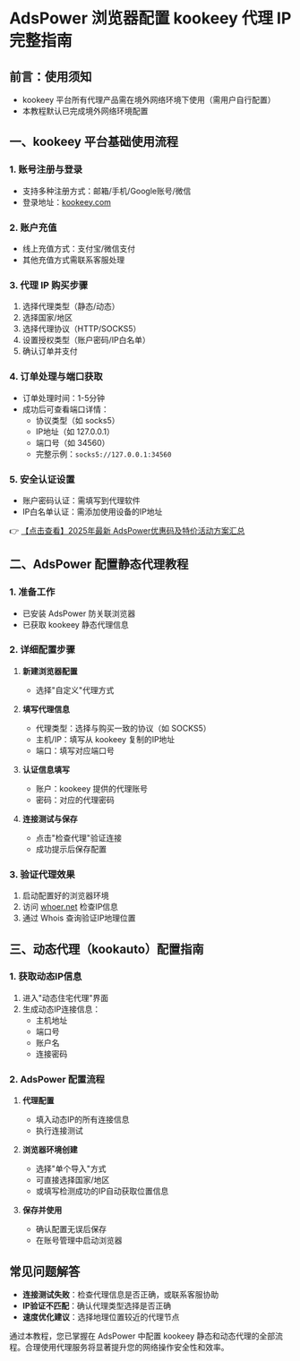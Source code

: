 # AdsPower 浏览器配置 kookeey 代理 IP 完整指南

## 前言：使用须知
- kookeey 平台所有代理产品需在境外网络环境下使用（需用户自行配置）
- 本教程默认已完成境外网络环境配置

## 一、kookeey 平台基础使用流程

### 1. 账号注册与登录
- 支持多种注册方式：邮箱/手机/Google账号/微信
- 登录地址：[kookeey.com](https://kookeey.com)

### 2. 账户充值
- 线上充值方式：支付宝/微信支付
- 其他充值方式需联系客服处理

### 3. 代理 IP 购买步骤
1. 选择代理类型（静态/动态）
2. 选择国家/地区
3. 选择代理协议（HTTP/SOCKS5）
4. 设置授权类型（账户密码/IP白名单）
5. 确认订单并支付

### 4. 订单处理与端口获取
- 订单处理时间：1-5分钟
- 成功后可查看端口详情：
  - 协议类型（如 socks5）
  - IP地址（如 127.0.0.1）
  - 端口号（如 34560）
  - 完整示例：`socks5://127.0.0.1:34560`

### 5. 安全认证设置
- 账户密码认证：需填写到代理软件
- IP白名单认证：需添加使用设备的IP地址

👉 [【点击查看】2025年最新 AdsPower优惠码及特价活动方案汇总](https://bit.ly/adspower_free)

## 二、AdsPower 配置静态代理教程

### 1. 准备工作
- 已安装 AdsPower 防关联浏览器
- 已获取 kookeey 静态代理信息

### 2. 详细配置步骤
1. **新建浏览器配置**
   - 选择"自定义"代理方式

2. **填写代理信息**
   - 代理类型：选择与购买一致的协议（如 SOCKS5）
   - 主机/IP：填写从 kookeey 复制的IP地址
   - 端口：填写对应端口号

3. **认证信息填写**
   - 账户：kookeey 提供的代理账号
   - 密码：对应的代理密码

4. **连接测试与保存**
   - 点击"检查代理"验证连接
   - 成功提示后保存配置

### 3. 验证代理效果
1. 启动配置好的浏览器环境
2. 访问 [whoer.net](https://whoer.net) 检查IP信息
3. 通过 Whois 查询验证IP地理位置

## 三、动态代理（kookauto）配置指南

### 1. 获取动态IP信息
1. 进入"动态住宅代理"界面
2. 生成动态IP连接信息：
   - 主机地址
   - 端口号
   - 账户名
   - 连接密码

### 2. AdsPower 配置流程
1. **代理配置**
   - 填入动态IP的所有连接信息
   - 执行连接测试

2. **浏览器环境创建**
   - 选择"单个导入"方式
   - 可直接选择国家/地区
   - 或填写检测成功的IP自动获取位置信息

3. **保存并使用**
   - 确认配置无误后保存
   - 在账号管理中启动浏览器

## 常见问题解答
- **连接测试失败**：检查代理信息是否正确，或联系客服协助
- **IP验证不匹配**：确认代理类型选择是否正确
- **速度优化建议**：选择地理位置较近的代理节点

通过本教程，您已掌握在 AdsPower 中配置 kookeey 静态和动态代理的全部流程。合理使用代理服务将显著提升您的网络操作安全性和效率。